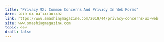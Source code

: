 ```yaml
---
title: "Privacy UX: Common Concerns And Privacy In Web Forms"
date: 2019-04-04T14:30:49Z
link: https://www.smashingmagazine.com/2019/04/privacy-concerns-ux-web-forms/
site: www.smashingmagazine.com
topic: dev
draft: false
---
```

